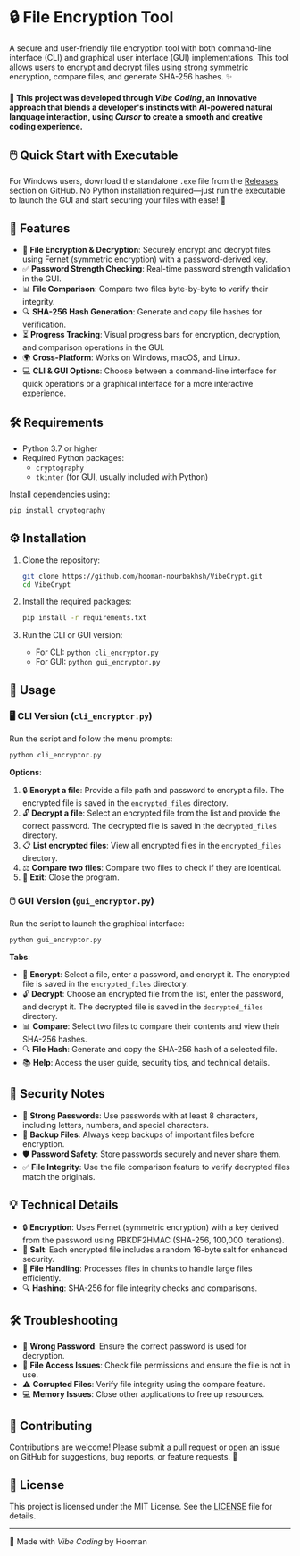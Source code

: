# 🔒 File Encryption Tool

A secure and user-friendly file encryption tool with both command-line interface (CLI) and graphical user interface (GUI) implementations. This tool allows users to encrypt and decrypt files using strong symmetric encryption, compare files, and generate SHA-256 hashes. ✨

#### 🚀 This project was developed through *Vibe Coding*, an innovative approach that blends a developer's instincts with AI-powered natural language interaction, using *Cursor* to create a smooth and creative coding experience.


## 🖱️ Quick Start with Executable

For Windows users, download the standalone `.exe` file from the [Releases](https://github.com/hooman-nourbakhsh/VibeCrypt/releases) section on GitHub. No Python installation required—just run the executable to launch the GUI and start securing your files with ease! 🔐

## 🌟 Features

- 🔐 **File Encryption & Decryption**: Securely encrypt and decrypt files using Fernet (symmetric encryption) with a password-derived key.
- ✅ **Password Strength Checking**: Real-time password strength validation in the GUI.
- 📊 **File Comparison**: Compare two files byte-by-byte to verify their integrity.
- 🔍 **SHA-256 Hash Generation**: Generate and copy file hashes for verification.
- ⏳ **Progress Tracking**: Visual progress bars for encryption, decryption, and comparison operations in the GUI.
- 🌍 **Cross-Platform**: Works on Windows, macOS, and Linux.
- 💻 **CLI & GUI Options**: Choose between a command-line interface for quick operations or a graphical interface for a more interactive experience.

## 🛠️ Requirements

- Python 3.7 or higher
- Required Python packages:
  - `cryptography`
  - `tkinter` (for GUI, usually included with Python)
  
Install dependencies using:
```bash
pip install cryptography
```

## ⚙️ Installation

1. Clone the repository:
   ```bash
   git clone https://github.com/hooman-nourbakhsh/VibeCrypt.git
   cd VibeCrypt
   ```

2. Install the required packages:
   ```bash
   pip install -r requirements.txt
   ```

3. Run the CLI or GUI version:
   - For CLI: `python cli_encryptor.py`
   - For GUI: `python gui_encryptor.py`

## 📖 Usage

### 🖥️ CLI Version (`cli_encryptor.py`)

Run the script and follow the menu prompts:
```bash
python cli_encryptor.py
```

**Options**:
1. 🔒 **Encrypt a file**: Provide a file path and password to encrypt a file. The encrypted file is saved in the `encrypted_files` directory.
2. 🔓 **Decrypt a file**: Select an encrypted file from the list and provide the correct password. The decrypted file is saved in the `decrypted_files` directory.
3. 📋 **List encrypted files**: View all encrypted files in the `encrypted_files` directory.
4. ⚖️ **Compare two files**: Compare two files to check if they are identical.
5. 🚪 **Exit**: Close the program.

### 🖱️ GUI Version (`gui_encryptor.py`)

Run the script to launch the graphical interface:
```bash
python gui_encryptor.py
```

**Tabs**:
- 🔐 **Encrypt**: Select a file, enter a password, and encrypt it. The encrypted file is saved in the `encrypted_files` directory.
- 🔓 **Decrypt**: Choose an encrypted file from the list, enter the password, and decrypt it. The decrypted file is saved in the `decrypted_files` directory.
- 📊 **Compare**: Select two files to compare their contents and view their SHA-256 hashes.
- 🔍 **File Hash**: Generate and copy the SHA-256 hash of a selected file.
- 📚 **Help**: Access the user guide, security tips, and technical details.

## 🔐 Security Notes

- 💪 **Strong Passwords**: Use passwords with at least 8 characters, including letters, numbers, and special characters.
- 💾 **Backup Files**: Always keep backups of important files before encryption.
- 🛡️ **Password Safety**: Store passwords securely and never share them.
- ✅ **File Integrity**: Use the file comparison feature to verify decrypted files match the originals.

## 💡 Technical Details

- 🔒 **Encryption**: Uses Fernet (symmetric encryption) with a key derived from the password using PBKDF2HMAC (SHA-256, 100,000 iterations).
- 🧂 **Salt**: Each encrypted file includes a random 16-byte salt for enhanced security.
- 📂 **File Handling**: Processes files in chunks to handle large files efficiently.
- 🔍 **Hashing**: SHA-256 for file integrity checks and comparisons.

## 🛠️ Troubleshooting

- 🚫 **Wrong Password**: Ensure the correct password is used for decryption.
- 🔐 **File Access Issues**: Check file permissions and ensure the file is not in use.
- ⚠️ **Corrupted Files**: Verify file integrity using the compare feature.
- 💻 **Memory Issues**: Close other applications to free up resources.

## 🤝 Contributing

Contributions are welcome! Please submit a pull request or open an issue on GitHub for suggestions, bug reports, or feature requests. 🌟

## 📜 License

This project is licensed under the MIT License. See the [LICENSE](./LICENSE) file for details.

---
💖 Made with *Vibe Coding* by Hooman